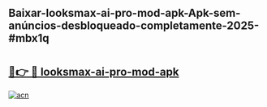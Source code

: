 ## Baixar-looksmax-ai-pro-mod-apk-Apk-sem-anúncios-desbloqueado-completamente-2025-#mbx1q

# <h2><a href="https://ainizakaria.my?title=looksmax-ai-pro-mod-apk&ref=20M">🔗👉 🔴 looksmax-ai-pro-mod-apk</a></h2>

[![acn](https://github.com/user-attachments/assets/0f9c940e-d8b0-45ae-aac7-cd30a18b3e1c)](https://ainizakaria.my?title=looksmax-ai-pro-mod-apk&ref=20M)

